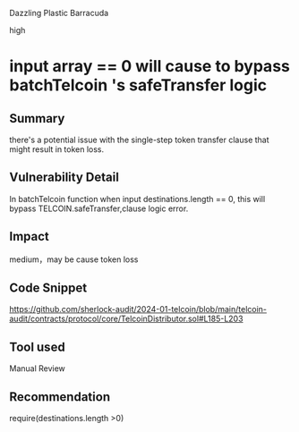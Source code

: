 Dazzling Plastic Barracuda

high

# input array == 0 will cause to  bypass batchTelcoin 's safeTransfer logic

## Summary
there's a potential issue with the single-step token transfer clause that might result in token loss.
## Vulnerability Detail
In batchTelcoin function when input destinations.length == 0, this will bypass TELCOIN.safeTransfer,clause logic error.
## Impact
medium，may be cause  token loss
## Code Snippet
https://github.com/sherlock-audit/2024-01-telcoin/blob/main/telcoin-audit/contracts/protocol/core/TelcoinDistributor.sol#L185-L203
## Tool used

Manual Review

## Recommendation
require(destinations.length >0)